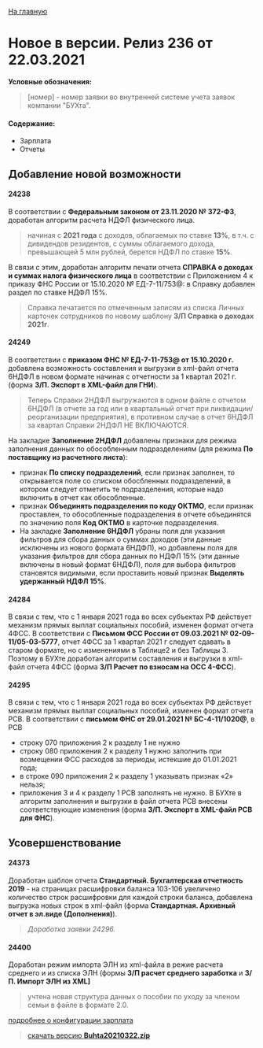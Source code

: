﻿[На главную](../../index.md)

# Новое  в версии. Релиз 236 от 22.03.2021

**Условные обозначения:**
 >[номер] - номер заявки во внутренней системе учета заявок компании "БУХта".

#### Содержание: 

- Зарплата
- Отчеты

## Добавление новой возможности

#### 24238
В соответствии с __Федеральным законом от 23.11.2020 № 372-ФЗ__, доработан алгоритм расчета НДФЛ физического лица.
>начиная с __2021 года__ с доходов, облагаемых по ставке __13%__, в т.ч. с дивидендов резидентов, с суммы облагаемого дохода, превышающей 5 млн рублей, берется НДФЛ по ставке __15%__.

В связи с этим, доработан алгоритм печати отчета __СПРАВКА о доходах и суммах налога физического лица__ в соответствии с Приложением 4 к приказу ФНС России от 15.10.2020 № ЕД-7-11/753@: в Справку добавлен раздел по ставке НДФЛ 15%.
>Справка печатается по отмеченным записям из списка Личных карточек сотрудников по новому шаблону __З/П Справка о доходах 2021г__.

#### 24249
В соответствии с __приказом ФНС № ЕД-7-11-753@ от 15.10.2020 г.__ добавлена возможность составления и выгрузки в xml-файл отчета 6НДФЛ в новом формате начиная с отчетности за 1 квартал 2021 г. (форма __З/П. Экспорт в XML-файл для ГНИ__).
>Теперь Справки 2НДФЛ выгружаются в одном файле с отчетом 6НДФЛ (в отчете за год или в квартальный отчет при ликвидации/реорганизации предприятия), в противном случае в отчет 6НДФЛ за квартал Справки 2НДФЛ НЕ ВКЛЮЧАЮТСЯ.

На закладке __Заполнение 2НДФЛ__ добавлены признаки для режима заполнения данных по обособленным подразделениям (для режима __По поставщику из расчетного листа__):
- признак __По списку подразделений__, если признак заполнен, то открывается поле со списком обосбленных подразделений, в котором следует отметить те подразделения, которые надо включить в отчет как обособленные.
- признак __Объединять подразделения по коду ОКТМО__, если признак проставлен, то обособленные подразделения в отчете объединятся по значению поля __Код ОКТМО__ в карточке подразделения. 
- На закладке __Заполнение 6НДФЛ__ убраны поля для указания фильтров для сбора данных о суммах доходов (эти данные исключены из нового формата 6НДФЛ), но добавлены поля для указания фильтров для сбора данных по НДФЛ 15% (эти данные включены в новый формат 6НДФЛ), 
поля для выбора фильтров становятся видимыми, если проставить новый признак __Выделять удержанный НДФЛ 15%__. 

#### 24284
В связи с тем, что с 1 января 2021 года во всех субъектах РФ действует механизм прямых выплат социальных пособий, изменен формат отчета 4ФСС.
В соответствии с __Письмом ФСС России от 09.03.2021 № 02-09-11/05-03-5777__, отчет 4ФСС за 1 квартал 2021 г следует сдавать в старом формате, но с изменениями в Таблице2 и без Таблицы 3. 
Поэтому в БУХте доработан алгоритм составления и выгрузки в xml-файл отчета 4ФСС (форма __З/П Расчет по взносам на ОСС 4-ФСС__).

#### 24295
В связи с тем, что с 1 января 2021 года во всех субъектах РФ действует механизм прямых выплат социальных пособий, изменен формат отчета РСВ.
В соответствии с __письмом ФНС от 29.01.2021 № БС-4-11/1020@__, в РСВ 
- строку 070 приложения 2 к разделу 1 не нужно
- строку 080 приложения 2 к разделу 1 нужно заполнить при возмещении ФСС расходов за периоды, истекшие до 01.01.2021 года; 
- в строке 090 приложения 2 к разделу 1 указывать признак «2» нельзя; 
- приложения 3 и 4 к разделу 1 РСВ заполнять не нужно.
В БУХте в алгоритм заполнения и выгрузки в файл отчета РСВ внесены соответствующие изменения (форма __З/П. Экспорт в XML-файл РСВ для ФНС__).


## Усовершенствование

#### 24373
Доработан шаблон отчета __Стандартный. Бухгалтерская отчетность 2019__ - на страницах расшифровки баланса 103-106 увеличено количество строк расшифровки для каждой строки баланса, добавлена выгрузка новых строк в xml-файл (форма __Стандартная. Архивный отчет в эл.виде (Дополнения)__).
>_Доработка заявки 24296._

#### 24400
Доработан режим импорта ЭЛН из xml-файла в режие расчета среднего и из списка ЭЛН (формы __З/П расчет среднего заработка__ и __З/П. Импорт ЭЛН из XML]__
>учтена новая структура данных о пособии по уходу за членом семьи в файле в формате 2.0.

[подробнее о конфигурации зарплата](Стандартная_Зарплата.htm)

>[скачать версию **Buhta20210322.zip**](Buhta20210322.zip)
